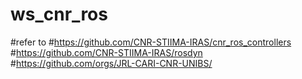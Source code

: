 # ws_cnr_ros
#refer to
#https://github.com/CNR-STIIMA-IRAS/cnr_ros_controllers
#https://github.com/CNR-STIIMA-IRAS/rosdyn
#https://github.com/orgs/JRL-CARI-CNR-UNIBS/

